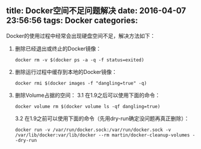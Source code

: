 title: Docker空间不足问题解决
date: 2016-04-07 23:56:56
tags: Docker
categories: 
---
Docker的使用过程中经常会出现硬盘空间不足，解决方法如下：
<!--more-->

1. 删除已经退出或终止的Docker镜像：
    ```
    docker rm -v $(docker ps -a -q -f status=exited)
    ```

2. 删除运行过程中缓存到本地的Docker镜像：
    ```
    docker rmi $(docker images -f "dangling=true" -q)
    ```

3. 删除Volume占据的空间：
    3.1 在1.9之后可以使用下面的命令：
    ```
    docker volume rm $(docker volume ls -qf dangling=true)
    ```
    3.2 在1.9之前可以使用下面的命令（先用dry-run确定没问题再真正删除）：
    ```
    docker run -v /var/run/docker.sock:/var/run/docker.sock -v /var/lib/docker:var/lib/docker --rm martin/docker-cleanup-volumes --dry-run
    ```
